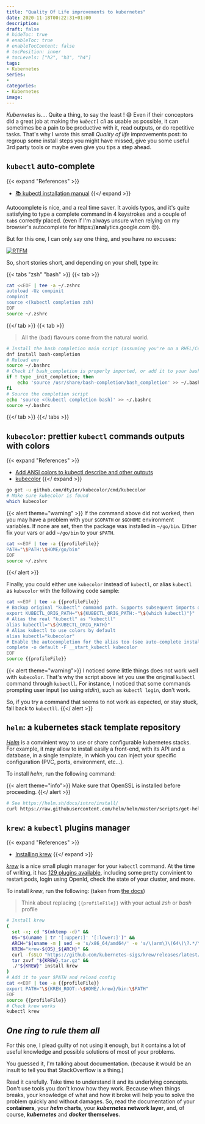 ```yaml
---
title: "Quality Of Life improvements to kubernetes"
date: 2020-11-18T00:22:31+01:00
description:
draft: false
# hideToc: true
# enableToc: true
# enableTocContent: false
# tocPosition: inner
# tocLevels: ["h2", "h3", "h4"]
tags:
- Kubernetes
series:
-
categories:
- Kubernetes
image:
---
```


*Kubernetes* is.... Quite a thing, to say the least ! :sweat_smile: Even if their conceptors did a great job at making the *`kubectl` cli* as usable as possible, it can sometimes be a pain to be productive with it, read outputs, or do repetitive tasks. That's why I wrote this small *Quality of life* improvements post: to regroup some install steps you might have missed, give you some useful 3rd party tools or maybe even give you tips a step ahead.

## `kubectl` auto-complete

{{< expand "References" >}}
* [:books: kubectl installation manual](https://kubernetes.io/docs/tasks/tools/install-kubectl/#enable-kubectl-autocompletion)
{{</ expand >}}

Autocomplete is nice, and a real time saver. It avoids typos, and it's quite satisfying to type a complete command in 4 keystrokes and a couple of `tab`s correctly placed. (even if I'm always unsure when relying on my browser's autocomplete for https://**anal**ytics.google.com :expressionless:).

But for this one, I can only say one thing, and you have no excuses:

[![RTFM](https://i.kym-cdn.com/photos/images/original/000/016/809/rtfm.jpg)](https://kubernetes.io/docs/tasks/tools/install-kubectl/#enable-kubectl-autocompletion)

So, short stories short, and depending on your shell, type in:

{{< tabs "zsh" "bash" >}}
{{< tab >}}
```sh
cat <<EOF | tee -a ~/.zshrc
autoload -Uz compinit
compinit
source <(kubectl completion zsh)
EOF
source ~/.zshrc
```
{{</ tab >}}
{{< tab >}}

> All the (bad) flavours come from the natural world.

```sh
# Install the bash completion main script (assuming you're on a RHEL/CentOS/Fedora)
dnf install bash-completion
# Reload env
source ~/.bashrc
# Check if bash_completion is properly imported, or add it to your bashrc
if ! type _init_completion; then
    echo 'source /usr/share/bash-completion/bash_completion' >> ~/.bashrc
fi
# Source the completion script
echo 'source <(kubectl completion bash)' >> ~/.bashrc
source ~/.bashrc
```
{{</ tab >}}
{{</ tabs >}}

## `kubecolor`: prettier `kubectl` commands outputs with colors

{{< expand "References" >}}
* [Add ANSI colors to kubectl describe and other outputs](https://github.com/kubernetes/kubectl/issues/524)
* [kubecolor](https://github.com/dty1er/kubecolor)
{{</ expand >}}

```sh
go get -u github.com/dty1er/kubecolor/cmd/kubecolor
# Make sure kubecolor is found
which kubecolor
```

{{< alert theme="warning" >}}
If the command above did not worked, then you may have a problem with your `$GOPATH` or `$GOHOME` environment variables. If none are set, then the package was installed in `~/go/bin`. Either fix your vars or add `~/go/bin` to your `$PATH`.

```sh
cat <<EOF | tee -a {{profileFile}}
PATH="\$PATH:\$HOME/go/bin"
EOF
source ~/.zshrc
```
{{</ alert >}}

Finally, you could either use `kubecolor` instead of `kubectl`, or alias `kubectl` as `kubecolor` with the following code sample:

```sh
cat <<EOF | tee -a {{profileFile}}
# Backup original "kubectl" command path. Supports subsequent imports of the file.
export KUBECTL_ORIG_PATH="\${KUBECTL_ORIG_PATH:-"\$(which kubectl)"}"
# Alias the real "kubectl" as "kubectll"
alias kubectll="\${KUBECTL_ORIG_PATH}"
# Alias kubectl to use colors by default
alias kubectl="kubecolor"
# Enable the autocompletion for the alias too (see auto-complete install above)
complete -o default -F __start_kubectl kubecolor
EOF
source {{profileFile}}
```

{{< alert theme="warning">}}
I noticed some little things does not work well with `kubecolor`. That's why the script above let you use the original `kubectl` command through `kubectll`. For instance, I noticed that some commands prompting user input (so using *stdin*), such as `kubectl login`, don't work.

So, if you try a command that seems to not work as expected, or stay stuck, fall back to `kubectll`.
{{</ alert >}}

## `helm`: a kubernetes stack template repository

[*Helm*](https://helm.sh/) is a convinient way to use or share configurable kubernetes stacks. For example, it may allow to install easily a front-end, with its API and a database, in a single template, in which you can inject your specific configuration (PVC, ports, environment, etc...).

To install *helm*, run the following command:

{{< alert theme="info">}}
Make sure that OpenSSL is installed before proceeding.
{{</ alert >}}

```sh
# See https://helm.sh/docs/intro/install/
curl https://raw.githubusercontent.com/helm/helm/master/scripts/get-helm-3 | bash
```

## `krew`: a `kubectl` plugins manager

{{< expand "References" >}}
* [Installing krew](https://krew.sigs.k8s.io/docs/user-guide/setup/install/)
{{</ expand >}}

[*krew*](https://krew.sigs.k8s.io/) is a nice small plugin manager for your `kubectl` command. At the time of writing, it has [129 plugins available](https://krew.sigs.k8s.io/plugins/), including some pretty convinient to restart pods, login using OpenId, check the state of your cluster, and more.

To install *krew*, run the following: (taken from [the docs](https://krew.sigs.k8s.io/docs/user-guide/setup/install/))

> Think about replacing `{{profileFile}}` with your actual *zsh* or *bash* profile

```sh
# Install krew
(
  set -x; cd "$(mktemp -d)" &&
  OS="$(uname | tr '[:upper:]' '[:lower:]')" &&
  ARCH="$(uname -m | sed -e 's/x86_64/amd64/' -e 's/\(arm\)\(64\)\?.*/\1\2/' -e 's/aarch64$/arm64/')" &&
  KREW="krew-${OS}_${ARCH}" &&
  curl -fsSLO "https://github.com/kubernetes-sigs/krew/releases/latest/download/${KREW}.tar.gz" &&
  tar zxvf "${KREW}.tar.gz" &&
  ./"${KREW}" install krew
)
# Add it to your $PATH and reload config
cat <<EOF | tee -a {{profileFile}}
export PATH="\${KREW_ROOT:-\$HOME/.krew}/bin:\$PATH"
EOF
source {{profileFile}}
# Check krew works
kubectl krew
```

## *One ring to rule them all*

For this one, I plead guilty of not using it enough, but it contains a lot of useful knowledge and possible solutions of most of your problems.

You guessed it, I'm talking about documentation. (because it would be an insult to tell you that StackOverflow is a thing.)

Read it carefully. Take time to understand it and its underlying concepts. Don't use tools you don't know how they work. Because when things breaks, your knowledge of what and how it broke will help you to solve the problem quickly and without damages. So, read the documentation of your __containers__, your __*helm* charts__, your __*kubernetes* network layer__, and, of course, __*kubernetes*__ and __*docker* themselves__.
